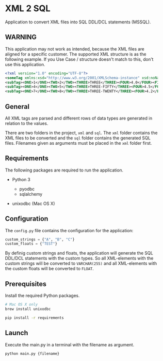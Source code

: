 # XML 2 SQL

Application to convert XML files into SQL DDL/DCL statements (MSSQL).

## WARNING
 This application may not work as intended, because the XML files are aligned for a specific customer.
 The supported XML structure is as the following example.
 If you Use Case / structure doesn't match to this, don't use this application.

```xml
<?xml version="1.0" encoding="UTF-8"?>
<someTag xmlns:xsd="http://www.w3.org/2001/XMLSchema-instance" xsd:noNamespaceSchemaLocation="schema.xsd">
<subTag><ONE>1</ONE><TWO>2</TWO><THREE>THREE</THREE><FOUR>4.0</FOUR><FIVE>2024-01-01</FIVE>
<subTag><ONE>4</ONE><TWO>5</TWO><THREE>THREE-FIFTY</THREE><FOUR>4.5</FOUR><FIVE>2024-02-01</FIVE>
<subTag><ONE>7</ONE><TWO>8</TWO><THREE>THREE-TWENTY</THREE><FOUR>4.2</FOUR><FIVE>2024-03-01</FIVE>
```

## General

All XML tags are parsed and different rows of data types are generated in relation to the values.

There are two folders in the project, `xml` and `sql`.
The `xml` folder contains the XML files to be converted and the `sql` folder contains the generated SQL files.
Filenames given as arguments must be placed in the `xml` folder first.

## Requirements

The following packages are required to run the application.

- Python 3
  - pyodbc
  - sqlalchemy

- unixodbc (Mac OS X)

## Configuration

The `config.py` file contains the configuration for the application:

```python
custom_strings = {"A", "B", "C"}
custom_floats = {"TEST"}
```

By definig custom strings and floats, the application will generate the SQL DDL/DCL statements with the custom types.
So all XML-elements with the custom strings will be converted to `VARCHAR(255)` and all XML-elements with the custom floats will be converted to `FLOAT`.

## Prerequisites

Install the required Python packages.

```bash
# Mac OS X only
brew install unixodbc

pip install -r requirements
```

## Launch

Execute the main.py in a terminal with the filename as argument.

```bash
python main.py {filename}
```